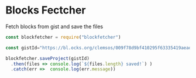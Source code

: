 # Blocks Fectcher

Fetch blocks from gist and save the files

```js
const blockfetcher = require("blockfetcher")

const gistId="https://bl.ocks.org/clemsos/009f78d9bf410295f63335419aead372".replace('https://bl.ocks.org/','')

blockfetcher.saveProject(gistId)
  .then(files => console.log(`${files.length} saved!`) )
  .catch(err =>  console.log(err.message))
```
